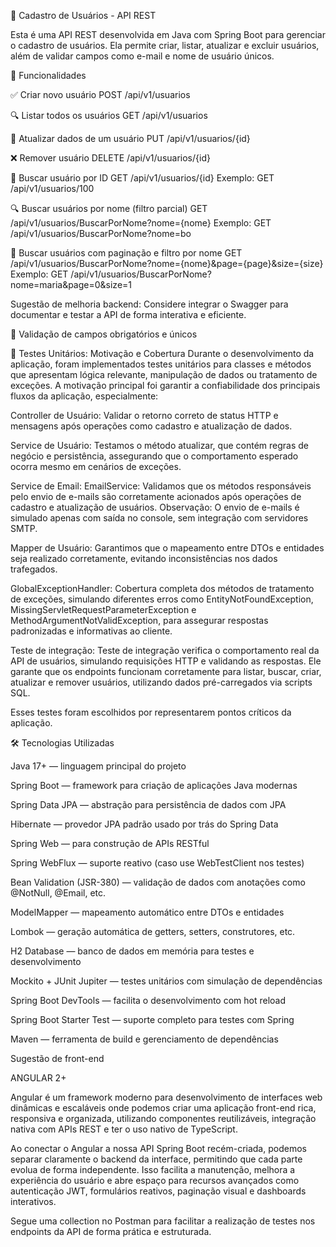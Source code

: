 📘 Cadastro de Usuários - API REST

Esta é uma API REST desenvolvida em Java com Spring Boot para gerenciar o cadastro de usuários. 
Ela permite criar, listar, atualizar e excluir usuários, além de validar campos
como e-mail e nome de usuário únicos.

🚀 Funcionalidades

✅ Criar novo usuário POST /api/v1/usuarios

🔍 Listar todos os usuários GET /api/v1/usuarios

📝 Atualizar dados de um usuário PUT /api/v1/usuarios/{id}

❌ Remover usuário DELETE /api/v1/usuarios/{id}

🔎 Buscar usuário por ID GET /api/v1/usuarios/{id} Exemplo: GET /api/v1/usuarios/100

🔍 Buscar usuários por nome (filtro parcial) GET /api/v1/usuarios/BuscarPorNome?nome={nome} Exemplo: GET /api/v1/usuarios/BuscarPorNome?nome=bo

📄 Buscar usuários com paginação e filtro por nome GET /api/v1/usuarios/BuscarPorNome?nome={nome}&page={page}&size={size} Exemplo: GET /api/v1/usuarios/BuscarPorNome?nome=maria&page=0&size=1

Sugestão de melhoria backend: Considere integrar o Swagger para documentar e testar a API de forma interativa e eficiente. 

🔐 Validação de campos obrigatórios e únicos

🧪 Testes Unitários: Motivação e Cobertura
Durante o desenvolvimento da aplicação, foram implementados testes unitários para classes e métodos que apresentam lógica relevante, manipulação de dados ou tratamento de exceções. A motivação principal foi garantir a confiabilidade dos principais fluxos da aplicação, especialmente:

Controller de Usuário: Validar o retorno correto de status HTTP e mensagens após operações como cadastro e atualização de dados.

Service de Usuário: Testamos o método atualizar, que contém regras de negócio e persistência, assegurando que o comportamento esperado ocorra mesmo em cenários de exceções.

Service de Email: EmailService: Validamos que os métodos responsáveis pelo envio de e-mails são corretamente acionados após operações de cadastro e atualização de usuários. Observação: O envio de e-mails é simulado apenas com saída no console, sem integração com servidores SMTP.

Mapper de Usuário: Garantimos que o mapeamento entre DTOs e entidades seja realizado corretamente, evitando inconsistências nos dados trafegados.

GlobalExceptionHandler: Cobertura completa dos métodos de tratamento de exceções, simulando diferentes erros como EntityNotFoundException, MissingServletRequestParameterException e MethodArgumentNotValidException, para assegurar respostas padronizadas e informativas ao cliente.

Teste de integração: Teste de integração verifica o comportamento real da API de usuários, simulando requisições HTTP e validando as respostas. Ele garante que os endpoints funcionam corretamente para listar, buscar, criar, atualizar e remover usuários, utilizando dados pré-carregados via scripts SQL.

Esses testes foram escolhidos por representarem pontos críticos da aplicação.

🛠️ Tecnologias Utilizadas

Java 17+ — linguagem principal do projeto

Spring Boot — framework para criação de aplicações Java modernas

Spring Data JPA — abstração para persistência de dados com JPA

Hibernate — provedor JPA padrão usado por trás do Spring Data

Spring Web — para construção de APIs RESTful

Spring WebFlux — suporte reativo (caso use WebTestClient nos testes)

Bean Validation (JSR-380) — validação de dados com anotações como @NotNull, @Email, etc.

ModelMapper — mapeamento automático entre DTOs e entidades

Lombok — geração automática de getters, setters, construtores, etc.

H2 Database — banco de dados em memória para testes e desenvolvimento

Mockito + JUnit Jupiter — testes unitários com simulação de dependências

Spring Boot DevTools — facilita o desenvolvimento com hot reload

Spring Boot Starter Test — suporte completo para testes com Spring

Maven — ferramenta de build e gerenciamento de dependências



Sugestão de front-end 

ANGULAR 2+

Angular é um framework moderno para desenvolvimento de interfaces web dinâmicas e escaláveis onde podemos criar uma aplicação front-end rica, responsiva e organizada, utilizando componentes reutilizáveis, integração nativa com APIs REST e ter o uso nativo de TypeScript.

Ao conectar o Angular a nossa API Spring Boot recém-criada, podemos separar claramente o backend da interface, permitindo que cada parte evolua de forma independente. Isso facilita a manutenção, melhora a experiência do usuário e abre espaço para recursos avançados como autenticação JWT, formulários reativos, paginação visual e dashboards interativos.

Segue uma collection no Postman para facilitar a realização de testes nos endpoints da API de forma prática e estruturada.
